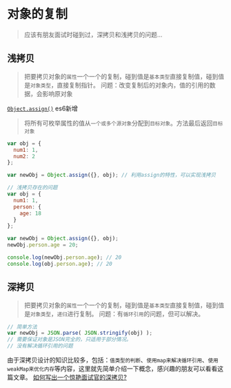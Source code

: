 # 对象的复制
> 应该有朋友面试时碰到过，深拷贝和浅拷贝的问题...  


## 浅拷贝
> 把要拷贝对象的`属性`一个一个的复制，碰到值是`基本类型`直接复制值，碰到值是`对象类型`，直接复制指针。
> 问题：改变复制后的对象内，值的引用的数据，会影响原对象


[`Object.assign()`](https://developer.mozilla.org/zh-CN/docs/Web/JavaScript/Reference/Global_Objects/Object/assign) es6新增  
> 将所有可枚举属性的值从`一个或多个源对象`分配到`目标对象`。方法最后返回`目标对象`

```javascript
var obj = {
  num1: 1,
  num2: 2
};

var newObj = Object.assign({}, obj); // 利用assign的特性，可以实现浅拷贝
```
```javascript
// 浅拷贝存在的问题
var obj = {
  num1: 1,
  person: {
    age: 18
  }
};

var newObj = Object.assign({}, obj);
newObj.person.age = 20;

console.log(newObj.person.age); // 20
console.log(obj.person.age); // 20
```


## 深拷贝
> 把要拷贝对象的`属性`一个一个的复制，碰到值是`基本类型`直接复制值，碰到值是`对象类型`，`递归`进行复制。
> 问题：有`循环引用`的问题，但可以解决。

```javascript
// 简单方法
var newObj = JSON.parse( JSON.stringify(obj) );
// 需要保证对象是JSON完全的，只适用于部分情况。
// 没有解决循环引用的问题
```
由于深拷贝设计的知识比较多，包括：`值类型的判断`、`使用map来解决循环引用`、`使用weakMap来优化内存`等内容，这里就先简单介绍一下概念，感兴趣的朋友可以看看这篇文章。
[如何写出一个惊艳面试官的深拷贝?](https://juejin.cn/post/6844903929705136141)     
